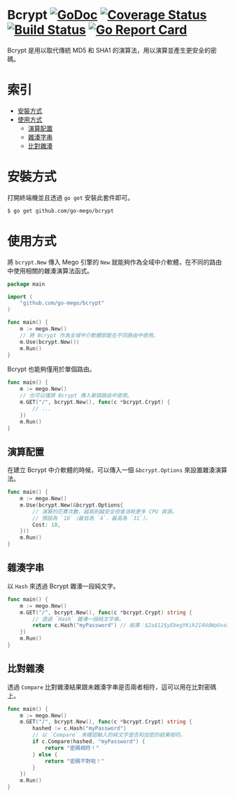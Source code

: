# Bcrypt [![GoDoc](https://godoc.org/github.com/go-mego/bcrypt?status.svg)](https://godoc.org/github.com/go-mego/bcrypt) [![Coverage Status](https://coveralls.io/repos/github/go-mego/bcrypt/badge.svg?branch=master)](https://coveralls.io/github/go-mego/bcrypt?branch=master) [![Build Status](https://travis-ci.org/go-mego/bcrypt.svg?branch=master)](https://travis-ci.org/go-mego/bcrypt) [![Go Report Card](https://goreportcard.com/badge/github.com/go-mego/bcrypt)](https://goreportcard.com/report/github.com/go-mego/bcrypt)

Bcrypt 是用以取代傳統 MD5 和 SHA1 的演算法，用以演算並產生更安全的密碼。

# 索引

* [安裝方式](#安裝方式)
* [使用方式](#使用方式)
    * [演算配置](#演算配置)
	* [雜湊字串](#雜湊字串)
	* [比對雜湊](#比對雜湊)

# 安裝方式

打開終端機並且透過 `go get` 安裝此套件即可。

```bash
$ go get github.com/go-mego/bcrypt
```

# 使用方式

將 `bcrypt.New` 傳入 Mego 引擎的 `New` 就能夠作為全域中介軟體，在不同的路由中使用相關的雜湊演算法函式。

```go
package main

import (
	"github.com/go-mego/bcrypt"
)

func main() {
	m := mego.New()
	// 將 Bcrypt 作為全域中介軟體即能在不同路由中使用。
	m.Use(bcrypt.New())
	m.Run()
}
```

Bcrypt 也能夠僅用於單個路由。

```go
func main() {
	m := mego.New()
	// 也可以僅將 Bcrypt 傳入單個路由中使用。
	m.GET("/", bcrypt.New(), func(c *bcrypt.Crypt) {
		// ...
	})
	m.Run()
}
```

## 演算配置

在建立 Bcrypt 中介軟體的時候，可以傳入一個 `&bcrypt.Options` 來設置雜湊演算法。

```go
func main() {
	m := mego.New()
	m.Use(bcrypt.New(&bcrypt.Options{
		// 演算的花費次數，越高則越安全但會消耗更多 CPU 資源。
		// 預設為 `10`（最低為 `4`、最高為 `31`）。
		Cost: 10,
	}))
	m.Run()
}
```

## 雜湊字串

以 `Hash` 來透過 Bcrypt 雜湊一段純文字。

```go
func main() {
	m := mego.New()
	m.GET("/", bcrypt.New(), func(c *bcrypt.Crypt) string {
		// 透過 `Hash` 雜湊一段純文字串。
		return c.Hash("myPassword") // 結果：$2a$12$yEbegYKik2I4UdWpUvafsu...
	})
	m.Run()
}
```

## 比對雜湊

透過 `Compare` 比對雜湊結果跟未雜湊字串是否兩者相符，這可以用在比對密碼上。

```go
func main() {
	m := mego.New()
	m.GET("/", bcrypt.New(), func(c *bcrypt.Crypt) string {
		hashed := c.Hash("myPassword")
		// 以 `Compare` 來確認輸入的純文字是否和加密的結果相符。
		if c.Compare(hashed, "myPassword") {
			return "密碼相符！"
		} else {
			return "密碼不對啦！"
		}
	})
	m.Run()
}
```